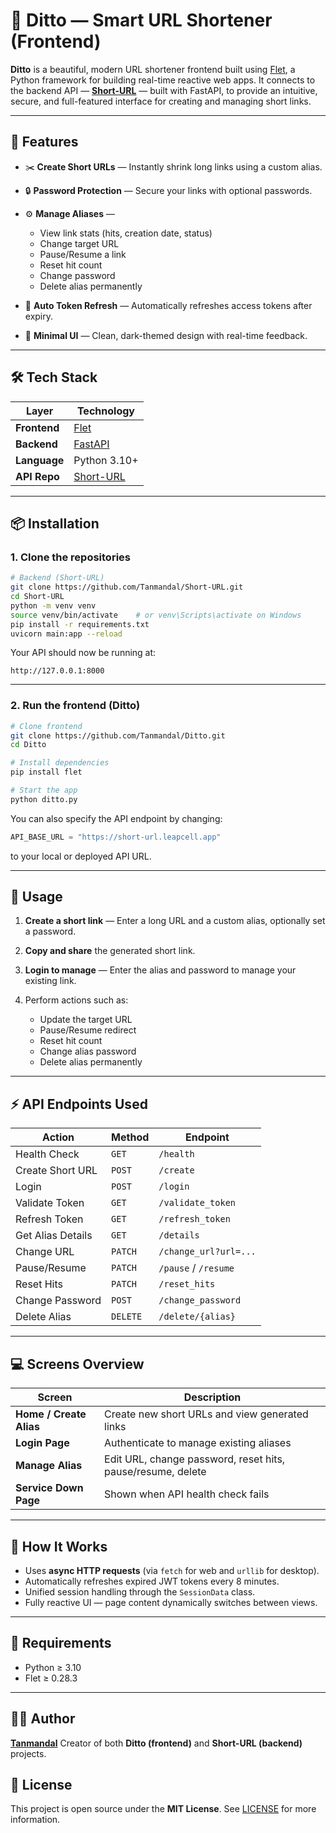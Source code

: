 # 🧬 Ditto — Smart URL Shortener (Frontend)

**Ditto** is a beautiful, modern URL shortener frontend built using [Flet](https://flet.dev/), a Python framework for building real-time reactive web apps.
It connects to the backend API — **[Short-URL](https://github.com/Tanmandal/Short-URL)** — built with FastAPI, to provide an intuitive, secure, and full-featured interface for creating and managing short links.

---

## 🚀 Features

* ✂️ **Create Short URLs** — Instantly shrink long links using a custom alias.
* 🔒 **Password Protection** — Secure your links with optional passwords.
* ⚙️ **Manage Aliases** —

  * View link stats (hits, creation date, status)
  * Change target URL
  * Pause/Resume a link
  * Reset hit count
  * Change password
  * Delete alias permanently
* 🔁 **Auto Token Refresh** — Automatically refreshes access tokens after expiry.
* 🎨 **Minimal UI** — Clean, dark-themed design with real-time feedback.

---

## 🛠️ Tech Stack

| Layer        | Technology                                          |
| ------------ | --------------------------------------------------- |
| **Frontend** | [Flet](https://flet.dev/)                           |
| **Backend**  | [FastAPI](https://fastapi.tiangolo.com/)            |
| **Language** | Python 3.10+                                        |
| **API Repo** | [Short-URL](https://github.com/Tanmandal/Short-URL) |

---

## 📦 Installation

### 1. Clone the repositories

```bash
# Backend (Short-URL)
git clone https://github.com/Tanmandal/Short-URL.git
cd Short-URL
python -m venv venv
source venv/bin/activate    # or venv\Scripts\activate on Windows
pip install -r requirements.txt
uvicorn main:app --reload
```

Your API should now be running at:

```
http://127.0.0.1:8000
```

---

### 2. Run the frontend (Ditto)

```bash
# Clone frontend
git clone https://github.com/Tanmandal/Ditto.git
cd Ditto

# Install dependencies
pip install flet

# Start the app
python ditto.py
```

You can also specify the API endpoint by changing:

```python
API_BASE_URL = "https://short-url.leapcell.app"
```

to your local or deployed API URL.

---

## 🧭 Usage

1. **Create a short link** — Enter a long URL and a custom alias, optionally set a password.
2. **Copy and share** the generated short link.
3. **Login to manage** — Enter the alias and password to manage your existing link.
4. Perform actions such as:

   * Update the target URL
   * Pause/Resume redirect
   * Reset hit count
   * Change alias password
   * Delete alias permanently

---

## ⚡ API Endpoints Used

| Action            | Method   | Endpoint              |
| ----------------- | -------- | --------------------- |
| Health Check      | `GET`    | `/health`             |
| Create Short URL  | `POST`   | `/create`             |
| Login             | `POST`   | `/login`              |
| Validate Token    | `GET`    | `/validate_token`     |
| Refresh Token     | `GET`    | `/refresh_token`      |
| Get Alias Details | `GET`    | `/details`            |
| Change URL        | `PATCH`  | `/change_url?url=...` |
| Pause/Resume      | `PATCH`  | `/pause` / `/resume`  |
| Reset Hits        | `PATCH`  | `/reset_hits`         |
| Change Password   | `POST`   | `/change_password`    |
| Delete Alias      | `DELETE` | `/delete/{alias}`     |

---

## 💻 Screens Overview

| Screen                  | Description                                                 |
| ----------------------- | ----------------------------------------------------------- |
| **Home / Create Alias** | Create new short URLs and view generated links              |
| **Login Page**          | Authenticate to manage existing aliases                     |
| **Manage Alias**        | Edit URL, change password, reset hits, pause/resume, delete |
| **Service Down Page**   | Shown when API health check fails                           |

---

## 🧠 How It Works

* Uses **async HTTP requests** (via `fetch` for web and `urllib` for desktop).
* Automatically refreshes expired JWT tokens every 8 minutes.
* Unified session handling through the `SessionData` class.
* Fully reactive UI — page content dynamically switches between views.

---

## 🧰 Requirements

* Python ≥ 3.10
* Flet ≥ 0.28.3

---

## 🧑‍💻 Author

**[Tanmandal](https://github.com/Tanmandal)**
Creator of both **Ditto (frontend)** and **Short-URL (backend)** projects.

## 📜 License

This project is open source under the **MIT License**.
See [LICENSE](LICENSE) for more information.
